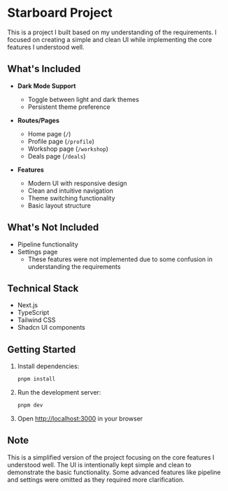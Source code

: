 # Starboard Project

This is a project I built based on my understanding of the requirements. I focused on creating a simple and clean UI while implementing the core features I understood well.

## What's Included

* **Dark Mode Support**
  * Toggle between light and dark themes
  * Persistent theme preference

* **Routes/Pages**
  * Home page (`/`)
  * Profile page (`/profile`)
  * Workshop page (`/workshop`)
  * Deals page (`/deals`)

* **Features**
  * Modern UI with responsive design
  * Clean and intuitive navigation
  * Theme switching functionality
  * Basic layout structure

## What's Not Included

* Pipeline functionality
* Settings page
  * These features were not implemented due to some confusion in understanding the requirements

## Technical Stack

* Next.js
* TypeScript
* Tailwind CSS
* Shadcn UI components

## Getting Started

1. Install dependencies:
   ```bash
   pnpm install
   ```

2. Run the development server:
   ```bash
   pnpm dev
   ```

3. Open [http://localhost:3000](http://localhost:3000) in your browser

## Note

This is a simplified version of the project focusing on the core features I understood well. The UI is intentionally kept simple and clean to demonstrate the basic functionality. Some advanced features like pipeline and settings were omitted as they required more clarification.
